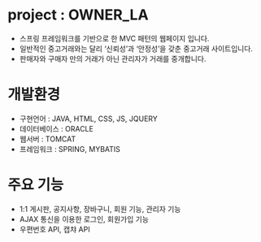 # project : OWNER_LA
* 스프링 프레임워크를 기반으로 한 MVC 패턴의 웹페이지 입니다.
* 일반적인 중고거래와는 달리 ‘신뢰성’과 ‘안정성’을 갖춘 중고거래 사이트입니다.
* 판매자와 구매자 만의 거래가 아닌 관리자가 거래를 중개합니다.

# 개발환경
* 구현언어 : JAVA, HTML, CSS, JS, JQUERY
* 데이터베이스 : ORACLE
* 웹서버 : TOMCAT
* 프레임워크 : SPRING, MYBATIS

# 주요 기능
* 1:1 게시판, 공지사항, 장바구니, 회원 기능, 관리자 기능 
* AJAX 통신을 이용한 로그인, 회원가입 기능
* 우편번호 API, 캡챠 API
